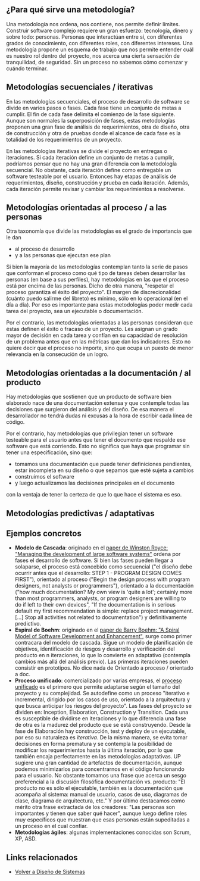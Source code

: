 ¿Para qué sirve una metodología?
--------------------------------

Una metodología nos ordena, nos contiene, nos permite definir límites. Construir software complejo requiere un gran esfuerzo: tecnología, dinero y sobre todo: personas. Personas que interactúan entre sí, con diferentes grados de conocimiento, con diferentes roles, con diferentes intereses. Una metodología propone un esquema de trabajo que nos permite entender cuál es nuestro rol dentro del proyecto, nos acerca una cierta sensación de tranquilidad, de seguridad. Sin un proceso no sabemos cómo comenzar y cuándo terminar.

Metodologías secuenciales / iterativas
--------------------------------------

En las metodologías secuenciales, el proceso de desarrollo de software se divide en varios pasos o fases. Cada fase tiene un conjunto de metas a cumplir. El fin de cada fase delimita el comienzo de la fase siguiente. Aunque son normales la superposición de fases, estas metodologías proponen una gran fase de análisis de requerimientos, otra de diseño, otra de construcción y otra de pruebas donde el alcance de cada fase es la totalidad de los requerimientos de un proyecto.

En las metodologías iterativas se divide el proyecto en entregas o iteraciones. Si cada iteración define un conjunto de metas a cumplir, podríamos pensar que no hay una gran diferencia con la metodología secuencial. No obstante, cada iteración define como entregable un software testeable por el usuario. Entonces hay etapas de análisis de requerimientos, diseño, construcción y prueba en cada iteración. Además, cada iteración permite revisar y cambiar los requerimientos a resolverse.

Metodologías orientadas al proceso / a las personas
---------------------------------------------------

Otra taxonomía que divide las metodologías es el grado de importancia que le dan

-   al proceso de desarrollo
-   y a las personas que ejecutan ese plan

Si bien la mayoría de las metodologías contemplan tanto la serie de pasos que conforman el proceso como qué tipo de tareas deben desarrollar las personas (en base a sus perfiles), hay metodologías en las que el proceso está por encima de las personas. Dicho de otra manera, "respetar el proceso garantiza el éxito del proyecto". El margen de discrecionalidad (cuánto puedo salirme del libreto) es mínimo, sólo en lo operacional (en el día a día). Por eso es importante para estas metodologías poder medir cada tarea del proyecto, sea un ejecutable o documentación.

Por el contrario, las metodologías orientadas a las personas consideran que éstas definen el éxito o fracaso de un proyecto. Les asignan un grado mayor de decisión en cada tarea y confían en su capacidad de resolución de un problema antes que en las métricas que dan los indicadores. Esto no quiere decir que el proceso no importe, sino que ocupa un puesto de menor relevancia en la consecución de un logro.

Metodologías orientadas a la documentación / al producto
--------------------------------------------------------

Hay metodologías que sostienen que un producto de software bien elaborado nace de una documentación extensa y que contemple todas las decisiones que surgieron del análisis y del diseño. De esa manera el desarrollador no tendrá dudas ni excusas a la hora de escribir cada línea de código.

Por el contrario, hay metodologías que privilegian tener un software testeable para el usuario antes que tener el documento que respalde ese software que está corriendo. Esto no significa que haya que programar sin tener una especificación, sino que:

-   tomamos una documentación que puede tener definiciones pendientes, estar incompleta en su diseño o que sepamos que esté sujeta a cambios
-   construimos el software
-   y luego actualizamos las decisiones principales en el documento

con la ventaja de tener la certeza de que lo que hace el sistema es eso.

Metodologías predictivas / adaptativas
--------------------------------------

Ejemplos concretos
------------------

-   **Modelo de Cascada**: originado en el [paper de Winston Royce: "Managing the development of large software systems"](http://www.cs.umd.edu/class/spring2003/cmsc838p/Process/waterfall.pdf) ordena por fases el desarrollo de software. Si bien las fases pueden llegar a solaparse, el proceso está concebido como secuencial ("el diseño debe ocurrir antes que el desarrollo: STEP 1 - PROGRAM DESIGN COMES FIRST"), orientado al proceso ("Begin the design process with program designers, not analysts or programmers"), orientado a la documentación ("how much documentation? My own view is 'quite a lot'; certainly more than most programmers, analysts, or program designers are willing to do if left to their own devices", "If the documentation is in serious default my first recommendation is simple: replace project management. \[...\] Stop all activities not related to documentation") y definitivamente predictivo.
-   **Espiral de Boehm**: originado en el [paper de Barry Boehm: "A Spiral Model of Software Development and Enhancement"](http://www.cs.umd.edu/class/spring2003/cmsc838p/Process/spiral.pdf), surge como primer contracara del modelo de cascada. Sigue un modelo de planificación de objetivos, identificación de riesgos y desarrollo y verificación del producto en n iteraciones, lo que lo convierte en adaptativo (contempla cambios más allá del análisis previo). Las primeras iteraciones pueden consistir en prototipos. No dice nada de Orientado a proceso / orientado a doc.
-   **Proceso unificado**: comercializado por varias empresas, el [proceso unificado](http://en.wikipedia.org/wiki/Unified_Process) es el primero que permite adaptarse según el tamaño del proyecto y su complejidad. Se autodefine como un proceso "iterativo e incremental, dirigido por los casos de uso, orientado a la arquitectura y que busca anticipar los riesgos del proyecto". Las fases del proyecto se dividen en: Inception, Elaboration, Construction y Transition. Cada una es susceptible de dividirse en iteraciones y lo que diferencia una fase de otra es la madurez del producto que se está construyendo. Desde la fase de Elaboración hay construcción, test y deploy de un ejecutable, por eso su naturaleza es *iterativa*. De la misma manera, se evita tomar decisiones en forma prematura y se contempla la posibilidad de modificar los requerimientos hasta la última iteración, por lo que también encaja perfectamente en las metodologías adaptativas. UP sugiere una gran cantidad de artefactos de documentación, aunque podemos minimizarlos para concentrarnos en el código funcionando para el usuario. No obstante tomamos una frase que acerca un sesgo preferencial a la discusión filosófica documentación vs. producto: "El producto no es sólo el ejecutable, también es la documentación que acompaña al sistema: manual de usuario, casos de uso, diagramas de clase, diagrama de arquitectura, etc." Y por último destacamos como mérito otra frase extractada de los creadores: "Las personas son importantes y tienen que saber qué hacer", aunque luego define roles muy específicos que muestran que esas personas están supeditadas a un proceso en el cual confiar.
-   **Metodologías ágiles**: algunas implementaciones conocidas son Scrum, XP, ASD.

Links relacionados
------------------

-   [Volver a Diseño de Sistemas](design-temario.html)

